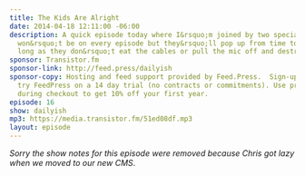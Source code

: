 ```yaml
---
title: The Kids Are Alright
date: 2014-04-18 12:11:00 -06:00
description: A quick episode today where I&rsquo;m joined by two special guests. They
  won&rsquo;t be on every episode but they&rsquo;ll pop up from time to time - as
  long as they don&rsquo;t eat the cables or pull the mic off and destroy it.
sponsor: Transistor.fm
sponsor-link: http://feed.press/dailyish
sponsor-copy: Hosting and feed support provided by Feed.Press.  Sign-up today and
  try FeedPress on a 14 day trial (no contracts or commitments). Use promo code "dailyish"
  during checkout to get 10% off your first year.
episode: 16
show: dailyish
mp3: https://media.transistor.fm/51ed08df.mp3
layout: episode
---
```


<em>Sorry the show notes for this episode were removed because Chris got lazy when we moved to our new CMS</em>.
